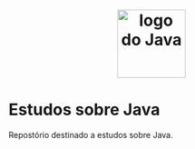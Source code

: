 
<h1 align="center">
  <a href="https://github.com/luis-domingues/java-study/"><img src="https://cdn-icons-png.flaticon.com/128/5968/5968282.png" alt="logo do Java" width="120"></a>
</h1>

# Estudos sobre Java

Repostório destinado a estudos sobre Java.

